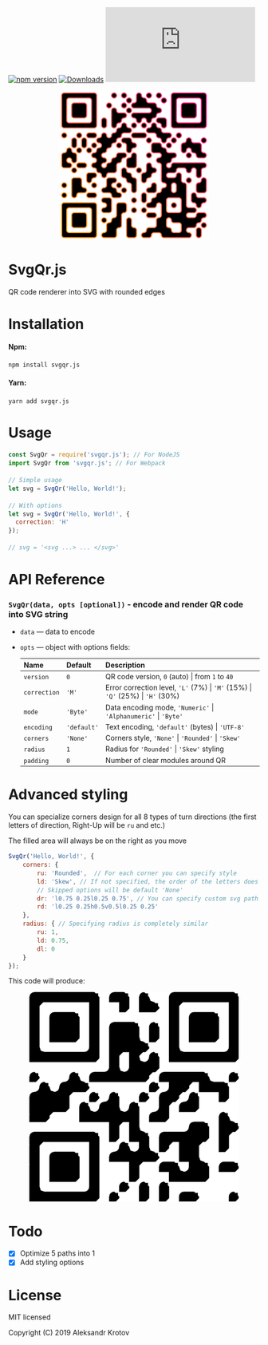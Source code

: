 [![npm version][npm-image]][npm-url]
[![Downloads][downloads-image]][downloads-url]
[![install size][install-size-image]][install-size-url]

<p align="center">
  <img src="assets/svgqr.png" width="300" height="300"/>
</p>

# SvgQr.js
QR code renderer into SVG with rounded edges

# Installation
#### Npm:

`npm install svgqr.js`

#### Yarn:

`yarn add svgqr.js`

# Usage

```javascript
const SvgQr = require('svgqr.js'); // For NodeJS
import SvgQr from 'svgqr.js'; // For Webpack

// Simple usage
let svg = SvgQr('Hello, World!');

// With options
let svg = SvgQr('Hello, World!', {
  correction: 'H'
});

// svg = '<svg ...> ... </svg>'
```

# API Reference
### `SvgQr(data, opts [optional])` - encode and render QR code into SVG string
- `data` — data to encode
- `opts` — object with options fields:

    Name | Default | Description
    ---- | ------- | -----------
    `version` | `0` | QR code version, `0` (auto) \| from `1` to `40`
    `correction` | `'M'` | Error correction level, `'L'` (7%) \| `'M'` (15%) \| `'Q'` (25%) \| `'H'` (30%)
    `mode` | `'Byte'` | Data encoding mode, `'Numeric'` \| `'Alphanumeric'` \| `'Byte'`
    `encoding` | `'default'` | Text encoding, `'default'` (bytes) \| `'UTF-8'`
    `corners` | `'None'` | Corners style, `'None'` \| `'Rounded'` \| `'Skew'`
    `radius` | `1` | Radius for `'Rounded'` \| `'Skew'` styling
    `padding` | `0` | Number of clear modules around QR

# Advanced styling

You can specialize corners design for all 8 types of turn directions (the first letters of direction, Right-Up will be `ru` and etc.)

The filled area will always be on the right as you move

```javascript
SvgQr('Hello, World!', {
    corners: {
        ru: 'Rounded',  // For each corner you can specify style
        ld: 'Skew', // If not specified, the order of the letters does not matter ('dl' == 'ld')
        // Skipped options will be default 'None'
        dr: 'l0.75 0.25l0.25 0.75', // You can specify custom svg path
        rd: 'l0.25 0.25h0.5v0.5l0.25 0.25'
    },
    radius: { // Specifying radius is completely similar
        ru: 1,
        ld: 0.75,
        dl: 0
    }
});
```

This code will produce:
<p align="center">
  <img src="assets/styling.png" width="420" height="420"/>
</p>

# Todo
- [x] Optimize 5 paths into 1
- [x] Add styling options

# License
MIT licensed

Copyright (C) 2019 Aleksandr Krotov

[npm-image]: https://img.shields.io/npm/v/svgqr.js.svg?style=flat-square
[npm-url]: https://npmjs.org/package/svgqr.js
[downloads-image]: http://img.shields.io/npm/dm/svgqr.js.svg?style=flat-square
[downloads-url]: https://npmjs.org/package/svgqr.js
[install-size-image]: https://flat.badgen.net/packagephobia/install/svgqr.js
[install-size-url]: https://packagephobia.now.sh/result?p=svgqr.js
